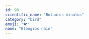 ```yaml
---
id: 90
scientific_name: "Botaurus minutus"
category: "bird"
emoji: "🐦"
name: "Blongios nain"
---
```


